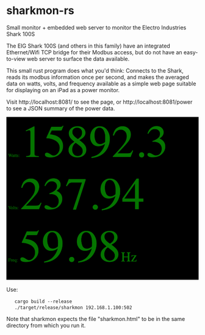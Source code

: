 # sharkmon-rs
Small monitor + embedded web server to monitor the Electro Industries Shark 100S

The EIG Shark 100S (and others in this family) have an integrated Ethernet/Wifi
TCP bridge for their Modbus access, but do not have an easy-to-view web server
to surface the data available.

This small rust program does what you'd think: Connects to the Shark, reads its
modbus information once per second, and makes the averaged data on watts,
volts, and frequency available as a simple web page suitable for
displaying on an iPad as a power monitor.

Visit http://localhost:8081/ to see the page, or
http://localhost:8081/power to see a JSON summary of the power data.

![screen shot of sharkmon web page](https://github.com/dave-andersen/sharkmon-rs/blob/main/sharkmon.png?raw=true)

Use:

```
   cargo build --release
   ./target/release/sharkmon 192.168.1.100:502
```

Note that sharkmon expects the file "sharkmon.html" to be in the same directory from which you run it.


